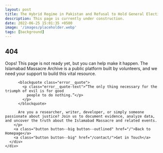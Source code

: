 ```yaml
---
layout: post
title: The Hybrid Regime in Pakistan and Refusal to Hold General Elections in Defiance of the Constitution
description: This page is currently under construction.
date: 2022-06-25 15:01:35 +0500
image: '/images/placeholder.webp'
tags: [background]
---
```


<div class="container">
  <div class="row">
    <div class="col col-12">
      <div class="error">
        <h2 class="error__title">404</h2>
        <p class="error__text">
          Oops! This page is not ready yet, but you can help make it happen. The Islamabad Massacre Archive is a public platform built by volunteers, and we need your support to build this vital resource.

          <blockquote class="error__quote">
            <p class="error__quote-text">“The only thing necessary for the triumph of evil is for good
              people to do nothing.”</p>
            </p>
          </blockquote>

          Are you a researcher, writer, developer, or simply someone passionate about justice? Join us to document evidence, analyze data, and uncover the truth about the Islamabad Massacre and related events.
        </p>
        <a class="button button--big button--outlined" href="/">Back to Homepage</a>
        <a class="button button--big" href="/contact/">Get in Touch</a>
      </div>
    </div>
  </div>
</div>
